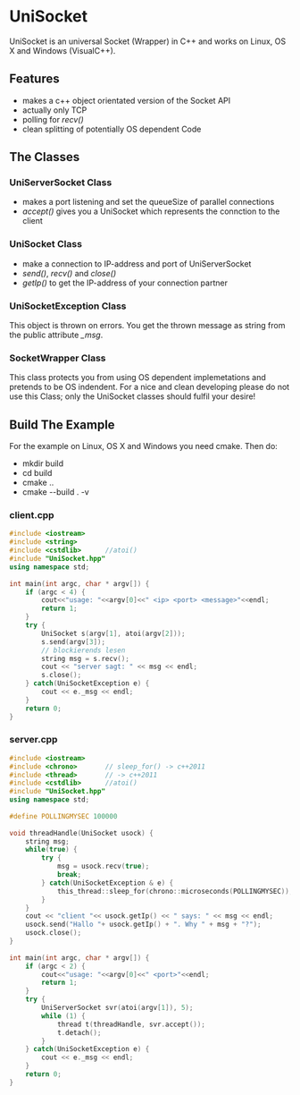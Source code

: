 # UniSocket

UniSocket is an universal Socket (Wrapper) in C++ and works 
on Linux, OS X and Windows (VisualC++).

## Features

- makes a c++ object orientated version of the Socket API
- actually only TCP
- polling for *recv()*
- clean splitting of potentially OS dependent Code

## The Classes

### UniServerSocket Class

- makes a port listening and set the queueSize of parallel connections
- *accept()* gives you a UniSocket which represents the 
  connction to the client

### UniSocket Class

- make a connection to IP-address and port of UniServerSocket
- *send()*, *recv()* and *close()*
- *getIp()* to get the IP-address of your connection partner

### UniSocketException Class

This object is thrown on errors. You get the thrown message as
string from the public attribute *_msg*.

### SocketWrapper Class

This class protects you from using OS dependent implemetations
and pretends to be OS indendent. For a nice and clean developing
please do not use this Class; only the UniSocket classes should
fulfil your desire!

## Build The Example

For the example on Linux, OS X and Windows you need cmake. Then do:

- mkdir build
- cd build
- cmake ..
- cmake --build . -v

### client.cpp

```c++
#include <iostream>
#include <string>
#include <cstdlib>		//atoi()
#include "UniSocket.hpp"
using namespace std;
    
int main(int argc, char * argv[]) {
	if (argc < 4) {
		cout<<"usage: "<<argv[0]<<" <ip> <port> <message>"<<endl;
		return 1;
	}
	try {
		UniSocket s(argv[1], atoi(argv[2]));
		s.send(argv[3]);
		// blockierends lesen
		string msg = s.recv();
		cout << "server sagt: " << msg << endl;
		s.close();
	} catch(UniSocketException e) {
		cout << e._msg << endl;
	}
	return 0;
}
```

### server.cpp

```c++
#include <iostream>
#include <chrono>		// sleep_for() -> c++2011
#include <thread>		// -> c++2011
#include <cstdlib>		//atoi()
#include "UniSocket.hpp"
using namespace std;
    
#define POLLINGMYSEC 100000
    
void threadHandle(UniSocket usock) {
	string msg;
	while(true) {
		try {
			msg = usock.recv(true);
			break;
		} catch(UniSocketException & e) {
			this_thread::sleep_for(chrono::microseconds(POLLINGMYSEC));
		}
	}
	cout << "client "<< usock.getIp() << " says: " << msg << endl;
	usock.send("Hallo "+ usock.getIp() + ". Why " + msg + "?");
	usock.close();
}
    
int main(int argc, char * argv[]) {
	if (argc < 2) {
		cout<<"usage: "<<argv[0]<<" <port>"<<endl;
		return 1;
	}
	try {
		UniServerSocket svr(atoi(argv[1]), 5);
		while (1) {
			thread t(threadHandle, svr.accept());
			t.detach();
		}
	} catch(UniSocketException e) {
		cout << e._msg << endl;
	}
	return 0;
}
```
